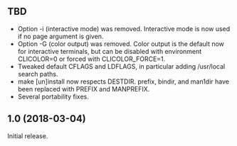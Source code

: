 ## TBD

 - Option -i (interactive mode) was removed. Interactive mode is now used if
   no page argument is given.
 - Option -G (color output) was removed. Color output is the default now for
   interactive terminals, but can be disabled with environment CLICOLOR=0 or
   forced with CLICOLOR_FORCE=1.
 - Tweaked default CFLAGS and LDFLAGS, in particular adding /usr/local search
   paths.
 - make [un]install now respects DESTDIR. prefix, bindir, and man1dir have
   been replaced with PREFIX and MANPREFIX.
 - Several portability fixes.

## 1.0 (2018-03-04)

Initial release.
